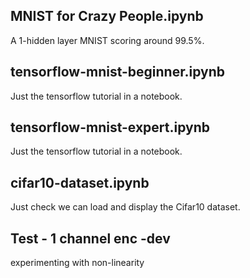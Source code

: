 
## MNIST for Crazy People.ipynb
A 1-hidden layer MNIST scoring around 99.5%.

## tensorflow-mnist-beginner.ipynb
Just the tensorflow tutorial in a notebook.

## tensorflow-mnist-expert.ipynb 
Just the tensorflow tutorial in a notebook.

## cifar10-dataset.ipynb 
Just check we can load and display the Cifar10 dataset.


## Test - 1 channel enc -dev
experimenting with non-linearity
